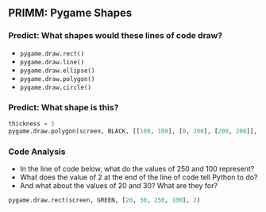 ## PRIMM: Pygame Shapes

### Predict: What shapes would these lines of code draw?

- `pygame.draw.rect()`
- `pygame.draw.line()`
- `pygame.draw.ellipse()`
- `pygame.draw.polygon()`
- `pygame.draw.circle()`

### Predict: What shape is this?
```python
thickness = 5
pygame.draw.polygon(screen, BLACK, [[100, 100], [0, 200], [200, 200]], thickness)
```
### Code Analysis
- In the line of code below, what do the values of 250 and 100 represent?
- What does the value of 2 at the end of the line of code tell Python to do?
- And what about the values of 20 and 30?  What are they for?
```python
pygame.draw.rect(screen, GREEN, [20, 30, 250, 100], 2)
```

